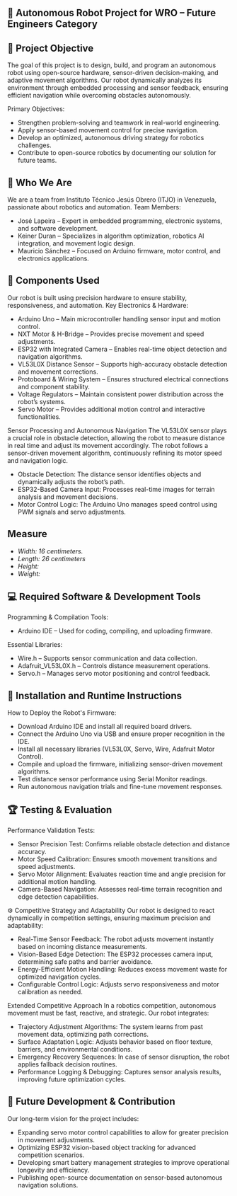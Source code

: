 ## 🚀 Autonomous Robot Project for WRO – Future Engineers Category


## 🎯 Project Objective
The goal of this project is to design, build, and program an autonomous robot using open-source hardware, sensor-driven decision-making, and adaptive movement algorithms. Our robot dynamically analyzes its environment through embedded processing and sensor feedback, ensuring efficient navigation while overcoming obstacles autonomously.

Primary Objectives:
- Strengthen problem-solving and teamwork in real-world engineering.
- Apply sensor-based movement control for precise navigation.
- Develop an optimized, autonomous driving strategy for robotics challenges.
- Contribute to open-source robotics by documenting our solution for future teams.


## 🔹 Who We Are
We are a team from Instituto Técnico Jesús Obrero (ITJO) in Venezuela, passionate about robotics and automation.
Team Members:
- José Lapeira – Expert in embedded programming, electronic systems, and software development.
- Keiner Duran – Specializes in algorithm optimization, robotics AI integration, and movement logic design.
- Mauricio Sánchez – Focused on Arduino firmware, motor control, and electronics applications.


## 🔧 Components Used
Our robot is built using precision hardware to ensure stability, responsiveness, and automation.
Key Electronics & Hardware:
- Arduino Uno – Main microcontroller handling sensor input and motion control.
- NXT Motor & H-Bridge – Provides precise movement and speed adjustments.
- ESP32 with Integrated Camera – Enables real-time object detection and navigation algorithms.
- VL53L0X Distance Sensor – Supports high-accuracy obstacle detection and movement corrections.
- Protoboard & Wiring System – Ensures structured electrical connections and component stability.
- Voltage Regulators – Maintain consistent power distribution across the robot’s systems.
- Servo Motor – Provides additional motion control and interactive functionalities.

Sensor Processing and Autonomous Navigation
The VL53L0X sensor plays a crucial role in obstacle detection, allowing the robot to measure distance in real time and adjust its movement accordingly. The robot follows a sensor-driven movement algorithm, continuously refining its motor speed and navigation logic.
- Obstacle Detection: The distance sensor identifies objects and dynamically adjusts the robot’s path.
- ESP32-Based Camera Input: Processes real-time images for terrain analysis and movement decisions.
- Motor Control Logic: The Arduino Uno manages speed control using PWM signals and servo adjustments.


## Measure
- _Width: 16 centimeters._
- _Length: 26 centimeters_
- _Height:_ 
- _Weight:_


## 💻 Required Software & Development Tools

Programming & Compilation Tools:
- Arduino IDE – Used for coding, compiling, and uploading firmware.

Essential Libraries:
- Wire.h – Supports sensor communication and data collection.
- Adafruit_VL53L0X.h – Controls distance measurement operations.
- Servo.h – Manages servo motor positioning and control feedback.


## 🔌 Installation and Runtime Instructions
How to Deploy the Robot's Firmware:
- Download Arduino IDE and install all required board drivers.
- Connect the Arduino Uno via USB and ensure proper recognition in the IDE.
- Install all necessary libraries (VL53L0X, Servo, Wire, Adafruit Motor Control).
- Compile and upload the firmware, initializing sensor-driven movement algorithms.
- Test distance sensor performance using Serial Monitor readings.
- Run autonomous navigation trials and fine-tune movement responses.


## 🏆 Testing & Evaluation
Performance Validation Tests:
- Sensor Precision Test: Confirms reliable obstacle detection and distance accuracy.
- Motor Speed Calibration: Ensures smooth movement transitions and speed adjustments.
- Servo Motor Alignment: Evaluates reaction time and angle precision for additional motion handling.
- Camera-Based Navigation: Assesses real-time terrain recognition and edge detection capabilities.

⚙ Competitive Strategy and Adaptability
Our robot is designed to react dynamically in competition settings, ensuring maximum precision and adaptability:
- Real-Time Sensor Feedback: The robot adjusts movement instantly based on incoming distance measurements.
- Vision-Based Edge Detection: The ESP32 processes camera input, determining safe paths and barrier avoidance.
- Energy-Efficient Motion Handling: Reduces excess movement waste for optimized navigation cycles.
- Configurable Control Logic: Adjusts servo responsiveness and motor calibration as needed.
  
Extended Competitive Approach
In a robotics competition, autonomous movement must be fast, reactive, and strategic. Our robot integrates:
- Trajectory Adjustment Algorithms: The system learns from past movement data, optimizing path corrections.
- Surface Adaptation Logic: Adjusts behavior based on floor texture, barriers, and environmental conditions.
- Emergency Recovery Sequences: In case of sensor disruption, the robot applies fallback decision routines.
- Performance Logging & Debugging: Captures sensor analysis results, improving future optimization cycles.


## 🚀 Future Development & Contribution
Our long-term vision for the project includes:
- Expanding servo motor control capabilities to allow for greater precision in movement adjustments.
- Optimizing ESP32 vision-based object tracking for advanced competition scenarios.
- Developing smart battery management strategies to improve operational longevity and efficiency.
- Publishing open-source documentation on sensor-based autonomous navigation solutions.
